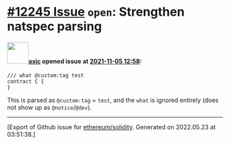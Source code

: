 # [\#12245 Issue](https://github.com/ethereum/solidity/issues/12245) `open`: Strengthen natspec parsing

#### <img src="https://avatars.githubusercontent.com/u/20340?v=4" width="50">[axic](https://github.com/axic) opened issue at [2021-11-05 12:58](https://github.com/ethereum/solidity/issues/12245):

```
/// what @custom:tag test
contract C {
}
```

This is parsed as `@custom:tag` = `test`, and the `what` is ignored entirely (does not show up as `@notice`/`@dev`).




-------------------------------------------------------------------------------



[Export of Github issue for [ethereum/solidity](https://github.com/ethereum/solidity). Generated on 2022.05.23 at 03:51:38.]
